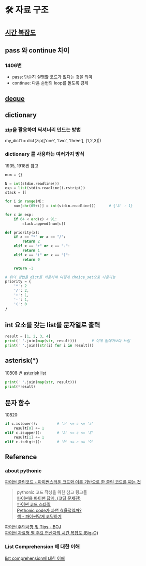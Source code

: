 # 🛠 자료 구조

## [시간 복잡도](Time-Complexity.md)

## pass 와 continue 차이  
### 1406번
- pass: 단순히 실행할 코드가 없다는 것을 의미
- continue: 다음 순번의 loop를 돌도록 강제

## [deque](deque.md)

## dictionary
### zip을 활용하여 딕셔너리 만드는 방법
my_dict1 = dict(zip(['one', 'two', 'three'], [1,2,3]))

### dictionary 를 사용하는 여러가지 방식
1935, 1918번 참고

```python
num = {}

N = int(stdin.readline())
exp = list(stdin.readline().rstrip())
stack = []

for i in range(N):
    num[chr(65+i)] = int(stdin.readline())      # {'A' : 1}

for c in exp:
    if 64 < ord(c) < 91:
        stack.append(num[c])
```

```python
def priority(x):
    if x == "*" or x == "/":
        return 2
    elif x == "+" or x == "-":
        return 1
    elif x == "(" or x == ")":
        return 0

    return -1
```
```python
# 위의 방법을 dict를 이용하여 이렇게 choice_set으로 사용가능
priority = {
    '*': 2
    '/': 2,
    '+': 1,
    '-': 1,
    '(': 0
}
```

## int 요소를 갖는 list를 문자열로 출력
```python
result = [1, 2, 3, 4]
print(' '.join(map(str, result)))       # 이게 밑에거보다 느림
print(' '.join([str(i) for i in result]))
```

## asterisk(*)
10808 번
[asterisk list](https://mingrammer.com/understanding-the-asterisk-of-python/)
```python
print(' '.join(map(str, result)))
print(*result)
```

## 문자 함수
10820
```python
if c.islower():         # 'a' <= c <= 'z'
    result[0] += 1
elif c.isupper():       # 'A' <= c <= 'Z'
    result[1] += 1
elif c.isdigit():       # '0' <= c <= '9' 
```

## Reference
### about pythonic
[파이썬 클린코드 - 파이썬스러운 코드와 이를 기반으로 한 클린 코드를 짜는 것](https://dailyheumsi.tistory.com/221)  
> pythonic 코드 작성을 위한 참고 링크들  
> [파이썬을 파이썬 답게. (코딩 문제편)](https://dailyheumsi.tistory.com/31)  
> [파이썬 코드 스타일](https://python-guide-kr.readthedocs.io/ko/latest/writing/style.html)  
> [Pythonic code가 과연 효율적일까?](https://www.youtube.com/watch?v=Txz7K6Zc-_M&feature=youtu.be)  
> [책 - 파이썬답게 코딩하기](http://www.yes24.com/Product/Goods/60493752)  

[파이썬 주의사항 및 Tips - BOJ](https://deepwelloper.tistory.com/69)  
[파이썬 자료형 별 주요 연산자의 시간 복잡도 (Big-O)](https://wayhome25.github.io/python/2017/06/14/time-complexity/)    


### List Comprehension 에 대한 이해
[list comprehension에 대한 이해](https://shoark7.github.io/programming/python/about-list-comprehension-python)  